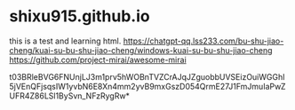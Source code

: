 # shixu915.github.io
this is a test and learning html.
https://chatgpt-qq.lss233.com/bu-shu-jiao-cheng/kuai-su-bu-shu-jiao-cheng/windows-kuai-su-bu-shu-jiao-cheng
https://github.com/project-mirai/awesome-mirai


t03BRleBVG6FNUnjLJ3m1prv5hWOBnTVZCrAJqJZguobbUVSEizOuiWGGhI5jVEnQFjsqsIW1yvbN6E8Xn4mm2yvB9mxGszD054QrmE27J1FmJmuIaPwZUFR4Z86LSl1BySvn_NFzRygRw*
